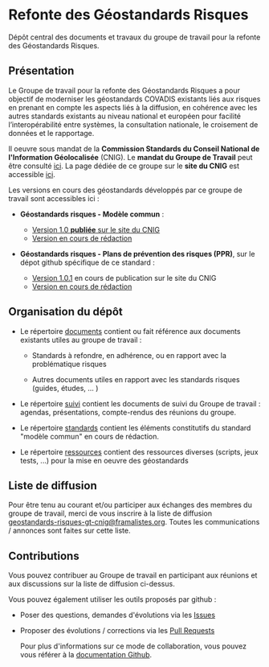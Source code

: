 <MenuSchema />

# Refonte des Géostandards Risques

Dépôt central des documents et travaux du groupe de travail pour la refonte des Géostandards Risques.

## Présentation

Le Groupe de travail pour la refonte des Géostandards Risques a pour objectif de moderniser les géostandards COVADIS existants liés aux risques en prenant en compte les aspects liés à la diffusion, en cohérence avec les autres standards existants au niveau national et européen pour facilité l’interopérabilité entre systèmes, la consultation nationale, le croisement de données et le rapportage.

Il oeuvre sous mandat de la **Commission Standards du Conseil National de l'Information Géolocalisée** (CNIG). Le **mandat du Groupe de Travail** peut être consulté [ici](https://cnig.gouv.fr/IMG/documents_wordpress/2021/10/MandatModernisationStandardsRisque-vf.pdf). La page dédiée de ce groupe sur le **site du CNIG** est accessible [ici](http://cnig.gouv.fr/?page_id=25378).

Les versions en cours des géostandards développés par ce groupe de travail sont accessibles ici :

* **Géostandards risques - Modèle commun** :
  * [Version 1.0 **publiée** sur le site du CNIG](https://cnig.gouv.fr/IMG/pdf/geostandards-risques-modele-commun-v1_0.pdf)
  * [Version en cours de rédaction](./standards/Geostandards-risques-commun/Document.md)

* **Géostandards risques - Plans de prévention des risques (PPR)**, sur le dépot github spécifique de ce standard :
  * [Version 1.0.1](https://github.com/cnigfr/Geostandards-risques-ppr/blob/master/standard/diffusion/geostandards-risques-ppr-v1.0.1.pdf) en cours de publication sur le site du CNIG
  * [Version en cours de rédaction](https://github.com/cnigfr/Geostandards-risques-ppr/blob/master/standard/Document.md)

## Organisation du dépôt

* Le répertoire [documents](/documents) contient ou fait référence aux documents existants utiles au groupe de travail :

  * Standards à refondre, en adhérence, ou en rapport avec la problématique risques

  * Autres documents utiles en rapport avec les standards risques (guides, études, ... )

* Le répertoire [suivi](/suivi) contient les documents de suivi du Groupe de travail : agendas, présentations, compte-rendus des réunions du groupe.

* Le répertoire [standards](/standards) contient les éléments constitutifs du standard "modèle commun" en cours de rédaction.

* Le répertoire [ressources](/ressources) contient des ressources diverses (scripts, jeux tests, ...) pour la mise en oeuvre des géostandards

## Liste de diffusion

Pour être tenu au courant et/ou participer aux échanges des membres du groupe de travail, merci de vous inscrire à la liste de diffusion [geostandards-risques-gt-cnig@framalistes.org](https://framalistes.org/sympa/info/geostandards-risques-gt-cnig). Toutes les communications / annonces sont faites sur cette liste.

## Contributions

Vous pouvez contribuer au Groupe de travail en participant aux réunions et aux discussions sur la liste de diffusion ci-dessus.

Vous pouvez également utiliser les outils proposés par github :

* Poser des questions, demandes d'évolutions via les [Issues](https://github.com/cnigfr/Geostandards-Risques/issues)

* Proposer des évolutions / corrections via les [Pull Requests](https://github.com/cnigfr/Geostandards-Risques/pulls)

  Pour plus d'informations sur ce mode de collaboration, vous pouvez vous référer à la [documentation Github](https://docs.github.com/en/pull-requests/collaborating-with-pull-requests).
